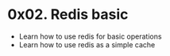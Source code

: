 # 0x02. Redis basic
* Learn how to use redis for basic operations
* Learn how to use redis as a simple cache
